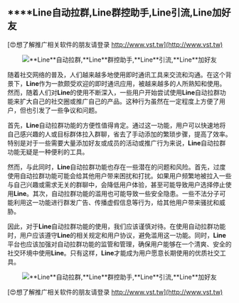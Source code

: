 ## ****Line**自动拉群,**Line**群控助手,**Line**引流,**Line**加好友**

[😍想了解推广相关软件的朋友请登录 http://www.vst.tw](http://www.vst.tw)

 <center><img src="https://vst.tw/MP4/tuiguang/png/5.png" alt="**Line**自动拉群,**Line**群控助手,**Line**引流,**Line**加好友"></center>

随着社交网络的普及，人们越来越多地使用即时通讯工具来交流和沟通。在这个背景下，**Line**作为一款颇受欢迎的即时通讯应用，被越来越多的人所熟知和使用。然而，随着人们对**Line**的使用不断深入，一些用户开始尝试使用**Line**自动拉群功能来扩大自己的社交圈或推广自己的产品。这种行为虽然在一定程度上方便了用户，但也引发了一些争议和问题。

首先，**Line**自动拉群功能的方便性值得肯定。通过这一功能，用户可以快速地将自己感兴趣的人或目标群体拉入群聊，省去了手动添加的繁琐步骤，提高了效率。特别是对于一些需要大量添加好友或成员的活动或推广行为来说，**Line**自动拉群功能无疑是一种便利的工具。

然而，与此同时，**Line**自动拉群功能也存在一些潜在的问题和风险。首先，过度使用自动拉群功能可能会给其他用户带来困扰和打扰。如果用户频繁地被拉入一些与自己兴趣或需求无关的群聊中，会降低用户体验，甚至可能导致用户选择停止使用**Line**。其次，自动拉群功能的滥用也可能导致一些安全隐患。一些不法分子可能利用这一功能进行群发广告、传播虚假信息等行为，给其他用户带来骚扰和威胁。

因此，对于**Line**自动拉群功能的使用，我们应该谨慎对待。在使用自动拉群功能时，用户应该遵守**Line**的相关规定和用户协议，避免滥用这一功能。同时，**Line**平台也应该加强对自动拉群功能的监管和管理，确保用户能够在一个清爽、安全的社交环境中使用**Line**。只有这样，**Line**才能成为用户愿意长期使用的优质社交工具。

 <center><img src="https://vst.tw/MP4/tuiguang/png/6.png" alt="**Line**自动拉群,**Line**群控助手,**Line**引流,**Line**加好友"></center>

[😍想了解推广相关软件的朋友请登录 http://www.vst.tw](http://www.vst.tw)



